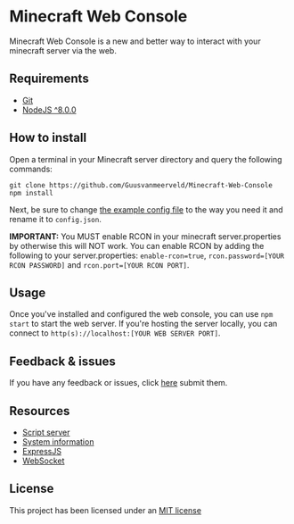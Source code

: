 # Minecraft Web Console
Minecraft Web Console is a new and better way to interact with your minecraft server via the web.

## Requirements
- [Git](https://git-scm.com/)
- [NodeJS ^8.0.0](https://nodejs.org)

## How to install
Open a terminal in your Minecraft server directory and query the following commands:
```
git clone https://github.com/Guusvanmeerveld/Minecraft-Web-Console
npm install
```
Next, be sure to change [the example config file](config.example.json) to the way you need it and rename it to `config.json`.

**IMPORTANT:** You MUST enable RCON in your minecraft server.properties by otherwise this will NOT work. 
You can enable RCON by adding the following to your server.properties: `enable-rcon=true`, `rcon.password=[YOUR RCON PASSWORD]` and `rcon.port=[YOUR RCON PORT]`.

## Usage
Once you've installed and configured the web console, you can use `npm start` to start the web server. If you're hosting the server locally, you can connect to `http(s)://localhost:[YOUR WEB SERVER PORT]`.

## Feedback & issues
If you have any feedback or issues, click [here](https://github.com/Guusvanmeerveld/Minecraft-Web-Console/issues) submit them.

## Resources

- [Script server](https://www.npmjs.com/package/scriptserver)
- [System information](https://systeminformation.io/)
- [ExpressJS](https://expressjs.com/)
- [WebSocket](https://www.npmjs.com/package/ws)

## License
This project has been licensed under an [MIT license](LICENSE)
